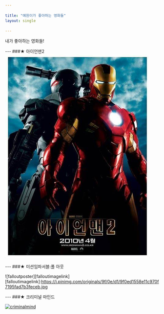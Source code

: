 ```yaml
---

title: "예원이가 좋아하는 영화들"
layout: single 

---
```

내가 좋아하는 영화들!

--- ###★ 아이언맨2
![ironmanposter](/assets/images/ironmanposter.jpg)

--- ###★ 미션임파서블:폴 아웃

![falloutposter][falloutimagelink]
[falloutimagelink]:https://i.pinimg.com/originals/9f/0e/d1/9f0ed1558e11c970f7195fad7b3feceb.jpg

--- ###★ 크리미널 마인드

[![criminalmind](/assets/images/criminalmind.jpg "갓띵작 크리미널 마인드 보러가기
")](https://serieson.naver.com/broadcasting/detail.nhn?viewSeq=401027)

